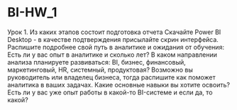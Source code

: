# BI-HW_1
Урок 1. Из каких этапов состоит подготовка отчета
Скачайте Power BI Desktop - в качестве подтверждения присылайте скрин интерфейса.
Распишите подробнее свой путь в аналитике и ожидания от обучения:
Есть ли у вас опыт в аналитике и сколько лет?
В каком направлении анализа планируете развиваться: BI, бизнес, финансовый, маркетинговый, HR, системный, продуктовая? Возможно вы руководитель или владелец бизнеса, тогда распишите как поможет аналитика в ваших задачах.
Какие основные навыки вы хотите освоить?
Есть ли у вас уже опыт работы в какой-то BI-системе и если да, то какой?
